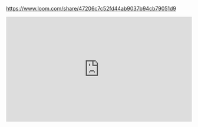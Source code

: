 https://www.loom.com/share/47206c7c52fd44ab9037b94cb79051d9
<div style="position: relative; padding-bottom: 56.25%; height: 0;"><iframe src="https://www.loom.com/embed/47206c7c52fd44ab9037b94cb79051d9?sid=45e1f788-c739-4d62-9e7e-5ceb8ee4f198" frameborder="0" webkitallowfullscreen mozallowfullscreen allowfullscreen style="position: absolute; top: 0; left: 0; width: 100%; height: 100%;"></iframe></div>
